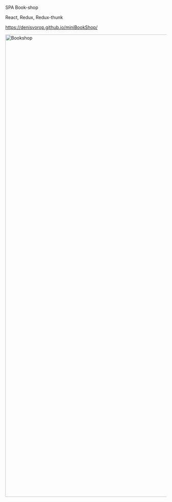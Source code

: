 SPA Book-shop

React, Redux, Redux-thunk

https://denisvorop.github.io/miniBookShop/

<img width="1440" alt="Bookshop" src="https://user-images.githubusercontent.com/95316053/164317768-26728ff5-4faf-490d-9829-d35082938707.png">
